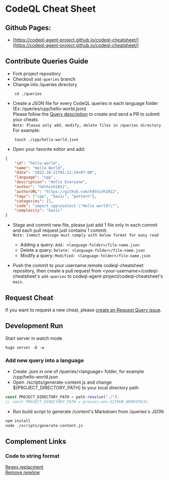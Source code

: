 # CodeQL Cheat Sheet

## Github Pages:
- [https://codeql-agent-project.github.io/codeql-cheatsheet/](https://codeql-agent-project.github.io/codeql-cheatsheet/)

## Contribute Queries Guide
- Fork project repository  
- Checkout `add-queries` branch
- Change into /queries directory
```
    cd ./queries
```
- Create a JSON file for every CodeQL queries in each language folder (Ex: /queries/cpp/hello-world.json)  
Please follow the [Query description](./queries/README.md) to create and send a PR to submit your cheats.  
`Note: Please only add, modify, delete files in /queries directory`  
For example:

```
    touch ./cpp/hello-world.json
```
- Open your favorite editor and add:
```json
{ 
    "id": "hello-world", 
    "name": "Hello World", 
    "date": "2022-10-21T01:12:34+07:00", 
    "language": "cpp", 
    "description": "Hello Everyone", 
    "author": "hdthinh1012", 
    "authorURL": "https://github.com/hdthinh1012",
    "tags": ["cpp", "basic", "pattern"], 
    "categories": [], 
    "code": "import cpp\nselect \"Hello world!\"",
    "complexity": "basic" 
}
```
- Stage and commit new file, please just add 1 file only in each commit and each pull request just contains 1 commit.  
`Note: Commit message must comply with below format for easy read`
    - Adding a query: `Add: <language-folder>/file-name.json`
    - Delete a query: `Delete: <language-folder>/file-name.json`
    - Modify a query: `Modified: <language-folder>/file-name.json`

- Push the commit to your username remote codeql-cheatsheet repository, then create a pull request from \<your-username\>/codeql-cheatsheet's `add-queries` to codeql-agent-project/codeql-cheatsheet's `main`.

## Request Cheat
If you want to request a new cheat, please [create an Request Query issue](https://github.com/codeql-agent-project/codeql-cheatsheet/issues).

## Development Run
Start server in watch mode
```
hugo server -D -w
```
### Add new query into a language
- Create .json in one of /queries/\<language\> folder, for example /cpp/hello-world.json
- Open ./scripts/generate-content.js and change ${PROJECT_DIRECTORY_PATH} to your local directory path
```javascript
const PROJECT_DIRECTORY_PATH = path.resolve("./");
// const PROJECT_DIRECTORY_PATH = process.env.GITHUB_WORKSPACE;
```
- Run build script to generate /content's Markdown from /queries's JSON

```zsh
npm install
node ./scripts/generate-content.js
```

## Complement Links
### Code to string format
[Regex replacment](https://coding.tools/regex-replace)  
[Remove newline](https://www.gillmeister-software.com/online-tools/text/remove-line-breaks.aspx)